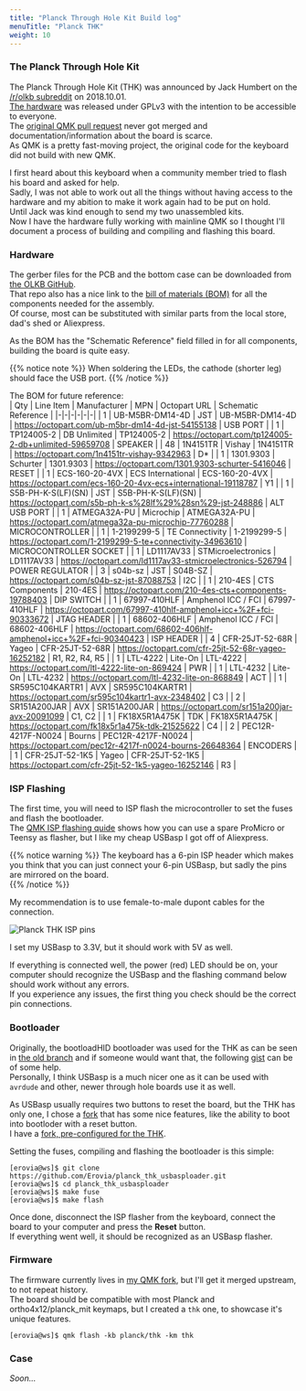 ```yaml
---
title: "Planck Through Hole Kit Build log"
menuTitle: "Planck THK"
weight: 10
---
```


### The Planck Through Hole Kit

The Planck Through Hole Kit (THK) was announced by Jack Humbert on the [/r/olkb subreddit](https://www.reddit.com/r/olkb/comments/9kgdds/planck_through_hole_kit_all_throughhole/) on 2018.10.01.  
[The hardware](https://github.com/olkb/planck_thk) was released under GPLv3 with the intention to be accessible to everyone.  
The [original QMK pull request](https://github.com/qmk/qmk_firmware/pull/4034) never got merged and documentation/information about the board is scarce.  
As QMK is a pretty fast-moving project, the original code for the keyboard did not build with new QMK.  

I first heard about this keyboard when a community member tried to flash his board and asked for help.  
Sadly, I was not able to work out all the things without having access to the hardware and my abition to make it work again had to be put on hold.  
Until Jack was kind enough to send my two unassembled kits.  
Now I have the hardware fully working with mainline QMK so I thought I'll document a process of building and compiling and flashing this board.  

### Hardware

The gerber files for the PCB and the bottom case can be downloaded from [the OLKB GitHub](https://github.com/olkb/planck_thk/releases).  
That repo also has a nice link to the [bill of materials (BOM)](https://octopart.com/bom-tool/NWghestL) for all the components needed for the assembly.  
Of course, most can be substituted with similar parts from the local store, dad's shed or Aliexpress.  

As the BOM has the "Schematic Reference" field filled in for all components, building the board is quite easy.  

{{% notice note %}}
When soldering the LEDs, the cathode (shorter leg) should face the USB port.
{{% /notice %}}

The BOM for future reference:  
| Qty | Line Item | Manufacturer | MPN | Octopart URL | Schematic Reference |
|-|-|-|-|-|-|
| 1 | UB-M5BR-DM14-4D | JST | UB-M5BR-DM14-4D | https://octopart.com/ub-m5br-dm14-4d-jst-54155138 | USB PORT |
| 1 | TP124005-2 | DB Unlimited | TP124005-2 | https://octopart.com/tp124005-2-db+unlimited-59659708 | SPEAKER |
| 48 | 1N4151TR | Vishay | 1N4151TR | https://octopart.com/1n4151tr-vishay-9342963 | D* |
| 1 | 1301.9303 | Schurter | 1301.9303 | https://octopart.com/1301.9303-schurter-5416046 | RESET |
| 1 | ECS-160-20-4VX | ECS International | ECS-160-20-4VX | https://octopart.com/ecs-160-20-4vx-ecs+international-19118787 | Y1 |
| 1 | S5B-PH-K-S(LF)(SN) | JST | S5B-PH-K-S(LF)(SN) | https://octopart.com/s5b-ph-k-s%28lf%29%28sn%29-jst-248886 | ALT USB PORT |
| 1 | ATMEGA32A-PU | Microchip | ATMEGA32A-PU | https://octopart.com/atmega32a-pu-microchip-77760288 | MICROCONTROLLER |
| 1 | 1-2199299-5 | TE Connectivity | 1-2199299-5 | https://octopart.com/1-2199299-5-te+connectivity-34963610 | MICROCONTROLLER SOCKET |
| 1 | LD1117AV33 | STMicroelectronics | LD1117AV33 | https://octopart.com/ld1117av33-stmicroelectronics-526794 | POWER REGULATOR |
| 3 | s04b-sz | JST | S04B-SZ | https://octopart.com/s04b-sz-jst-87088753 | I2C |
| 1 | 210-4ES | CTS Components | 210-4ES | https://octopart.com/210-4es-cts+components-19788403 | DIP SWITCH |
| 1 | 67997-410HLF | Amphenol ICC / FCI | 67997-410HLF | https://octopart.com/67997-410hlf-amphenol+icc+%2F+fci-90333672 | JTAG HEADER |
| 1 | 68602-406HLF | Amphenol ICC / FCI | 68602-406HLF | https://octopart.com/68602-406hlf-amphenol+icc+%2F+fci-90340423 | ISP HEADER |
| 4 | CFR-25JT-52-68R | Yageo | CFR-25JT-52-68R | https://octopart.com/cfr-25jt-52-68r-yageo-16252182 | R1, R2, R4, R5 |
| 1 | LTL-4222 | Lite-On | LTL-4222 | https://octopart.com/ltl-4222-lite-on-869424 | PWR |
| 1 | LTL-4232 | Lite-On | LTL-4232 | https://octopart.com/ltl-4232-lite-on-868849 | ACT |
| 1 | SR595C104KARTR1 | AVX | SR595C104KARTR1 | https://octopart.com/sr595c104kartr1-avx-2348402 | C3 |
| 2 | SR151A200JAR | AVX | SR151A200JAR | https://octopart.com/sr151a200jar-avx-20091099 | C1, C2 |
| 1 | FK18X5R1A475K | TDK | FK18X5R1A475K | https://octopart.com/fk18x5r1a475k-tdk-21525622 | C4 |
| 2 | PEC12R-4217F-N0024 | Bourns | PEC12R-4217F-N0024 | https://octopart.com/pec12r-4217f-n0024-bourns-26648364 | ENCODERS |
| 1 | CFR-25JT-52-1K5 | Yageo | CFR-25JT-52-1K5 | https://octopart.com/cfr-25jt-52-1k5-yageo-16252146 | R3 |

### ISP Flashing

The first time, you will need to ISP flash the microcontroller to set the fuses and flash the bootloader.  
The [QMK ISP flashing quide](https://docs.qmk.fm/#/isp_flashing_guide) shows how you can use a spare ProMicro or Teensy as flasher, but I like my cheap USBasp I got off of Aliexpress.  

{{% notice warning %}}
The keyboard has a 6-pin ISP header which makes you think that you can just connect your 6-pin USBasp, but sadly the pins are mirrored on the board.  
{{% /notice %}}

My recommendation is to use female-to-male dupont cables for the connection.  

![Planck THK ISP pins](/images/thk_isp_pins.jpg)

I set my USBasp to 3.3V, but it should work with 5V as well.  

If everything is connected well, the power (red) LED should be on, your computer should recognize the USBasp and the flashing command below should work without any errors.  
If you experience any issues, the first thing you check should be the correct pin connections.  

### Bootloader

Originally, the bootloadHID bootloader was used for the THK as can be seen in [the old branch](https://github.com/qmk/qmk_firmware/tree/planck_thk) and if someone would want that, the following [gist](https://gist.github.com/jackhumbert/50cbfead6ab27b6b3ee42f8c59d72776) can be of some help.  
Personally, I think USBasp is a much nicer one as it can be used with `avrdude` and other, newer through hole boards use it as well.

As USBasp usually requires two buttons to reset the board, but the THK has only one, I chose a [fork](https://github.com/gblargg/usbasploader) that has some nice features, like the ability to boot into bootloder with a reset button.  
I have a [fork, pre-configured for the THK](https://github.com/Erovia/planck_thk_usbasploader).  

Setting the fuses, compiling and flashing the bootloader is this simple:  

```shell
[erovia@ws]$ git clone https://github.com/Erovia/planck_thk_usbasploader.git
[erovia@ws]$ cd planck_thk_usbasploader
[erovia@ws]$ make fuse
[erovia@ws]$ make flash
```

Once done, disconnect the ISP flasher from the keyboard, connect the board to your computer and press the **Reset** button.  
If everything went well, it should be recognized as an USBasp flasher.  

### Firmware

The firmware currently lives in [my QMK fork](https://github.com/Erovia/qmk_firmware/tree/planck_thk_revived), but I'll get it merged upstream, to not repeat history.  
The board should be compatible with most Planck and ortho4x12/planck_mit keymaps, but I created a `thk` one, to showcase it's unique features.  

```shell
[erovia@ws]$ qmk flash -kb planck/thk -km thk
```

### Case

*Soon...*
